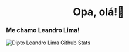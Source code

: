 <h1 align="center"> Opa, olá!👋 </h1>
<h3> Me chamo Leandro Lima! </h3>

![Dipto Leandro Lima Github Stats](https://github-readme-stats.vercel.app/api?username=leandro0101&show_icons=true_color=fff&icon_color=79ff97&text_color=fff&bg_color=151515)
